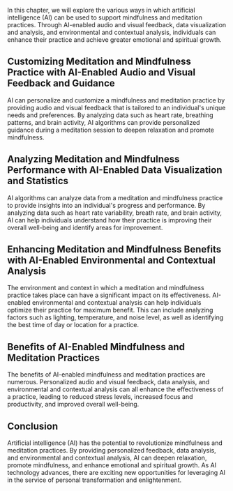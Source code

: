 

In this chapter, we will explore the various ways in which artificial intelligence (AI) can be used to support mindfulness and meditation practices. Through AI-enabled audio and visual feedback, data visualization and analysis, and environmental and contextual analysis, individuals can enhance their practice and achieve greater emotional and spiritual growth.

Customizing Meditation and Mindfulness Practice with AI-Enabled Audio and Visual Feedback and Guidance
------------------------------------------------------------------------------------------------------

AI can personalize and customize a mindfulness and meditation practice by providing audio and visual feedback that is tailored to an individual's unique needs and preferences. By analyzing data such as heart rate, breathing patterns, and brain activity, AI algorithms can provide personalized guidance during a meditation session to deepen relaxation and promote mindfulness.

Analyzing Meditation and Mindfulness Performance with AI-Enabled Data Visualization and Statistics
--------------------------------------------------------------------------------------------------

AI algorithms can analyze data from a meditation and mindfulness practice to provide insights into an individual's progress and performance. By analyzing data such as heart rate variability, breath rate, and brain activity, AI can help individuals understand how their practice is improving their overall well-being and identify areas for improvement.

Enhancing Meditation and Mindfulness Benefits with AI-Enabled Environmental and Contextual Analysis
---------------------------------------------------------------------------------------------------

The environment and context in which a meditation and mindfulness practice takes place can have a significant impact on its effectiveness. AI-enabled environmental and contextual analysis can help individuals optimize their practice for maximum benefit. This can include analyzing factors such as lighting, temperature, and noise level, as well as identifying the best time of day or location for a practice.

Benefits of AI-Enabled Mindfulness and Meditation Practices
-----------------------------------------------------------

The benefits of AI-enabled mindfulness and meditation practices are numerous. Personalized audio and visual feedback, data analysis, and environmental and contextual analysis can all enhance the effectiveness of a practice, leading to reduced stress levels, increased focus and productivity, and improved overall well-being.

Conclusion
----------

Artificial intelligence (AI) has the potential to revolutionize mindfulness and meditation practices. By providing personalized feedback, data analysis, and environmental and contextual analysis, AI can deepen relaxation, promote mindfulness, and enhance emotional and spiritual growth. As AI technology advances, there are exciting new opportunities for leveraging AI in the service of personal transformation and enlightenment.
